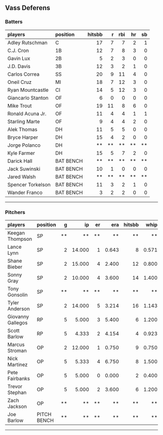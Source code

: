## Vass Deferens

### Batters

 
|players           |position  | hitsbb|  r| rbi| hr| sb| 
|:-----------------|:---------|------:|--:|---:|--:|--:| 
|Adley Rutschman   |C         |     17|  7|   7|  2|  1| 
|C.J. Cron         |1B        |     12|  7|   8|  3|  0| 
|Gavin Lux         |2B        |      5|  2|   3|  0|  0| 
|J.D. Davis        |3B        |     12|  3|   2|  1|  0| 
|Carlos Correa     |SS        |     20|  9|  11|  4|  0| 
|Oneil Cruz        |MI        |     18|  7|  12|  3|  0| 
|Ryan Mountcastle  |CI        |     14|  5|  12|  3|  0| 
|Giancarlo Stanton |OF        |      6|  0|   0|  0|  0| 
|Mike Trout        |OF        |     19| 11|   8|  6|  0| 
|Ronald Acuna Jr.  |OF        |     11|  4|   4|  1|  1| 
|Starling Marte    |OF        |      9|  4|   4|  2|  0| 
|Alek Thomas       |DH        |     11|  5|   5|  0|  0| 
|Bryce Harper      |DH        |     15|  4|   2|  0|  0| 
|Jorge Polanco     |DH        |     **| **|  **| **| **| 
|Kyle Farmer       |DH        |     15|  5|   7|  2|  0| 
|Darick Hall       |BAT BENCH |     **| **|  **| **| **| 
|Jack Suwinski     |BAT BENCH |     10|  1|   0|  0|  0| 
|Jared Walsh       |BAT BENCH |     **| **|  **| **| **| 
|Spencer Torkelson |BAT BENCH |     11|  3|   2|  1|  0| 
|Wander Franco     |BAT BENCH |      3|  2|   2|  0|  0| 


* * *

### Pitchers

 
|players           |position    |  g|     ip| er|   era| hitsbb|  whip| so|  w| sv| 
|:-----------------|:-----------|--:|------:|--:|-----:|------:|-----:|--:|--:|--:| 
|Keegan Thompson   |SP          | **|     **| **|    **|     **|    **| **| **| **| 
|Lance Lynn        |SP          |  2| 14.000|  1| 0.643|      8| 0.571| 19|  2|  0| 
|Shane Bieber      |SP          |  2| 15.000|  4| 2.400|     12| 0.800| 18|  1|  0| 
|Sonny Gray        |SP          |  2| 10.000|  4| 3.600|     14| 1.400|  9|  0|  0| 
|Tony Gonsolin     |SP          | **|     **| **|    **|     **|    **| **| **| **| 
|Tyler Anderson    |SP          |  2| 14.000|  5| 3.214|     16| 1.143|  6|  1|  0| 
|Giovanny Gallegos |RP          |  5|  5.000|  3| 5.400|      6| 1.200|  4|  0|  1| 
|Scott Barlow      |RP          |  5|  4.333|  2| 4.154|      4| 0.923|  5|  1|  1| 
|Marcus Stroman    |OP          |  2| 12.000|  1| 0.750|      9| 0.750|  6|  0|  0| 
|Nick Martinez     |OP          |  5|  5.333|  4| 6.750|      8| 1.500|  6|  1|  2| 
|Pete Fairbanks    |OP          |  5|  5.000|  0| 0.000|      2| 0.400|  9|  0|  2| 
|Trevor Stephan    |OP          |  5|  5.000|  2| 3.600|      6| 1.200|  6|  0|  0| 
|Zach Jackson      |OP          | **|     **| **|    **|     **|    **| **| **| **| 
|Joe Barlow        |PITCH BENCH | **|     **| **|    **|     **|    **| **| **| **| 


* * *


